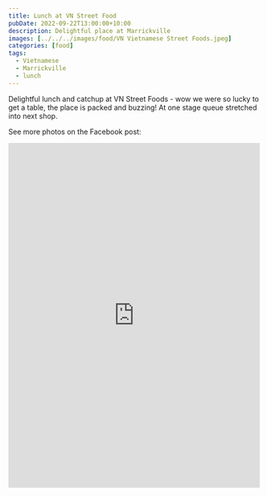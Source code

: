 ```yaml
---
title: Lunch at VN Street Food
pubDate: 2022-09-22T13:00:00+10:00
description: Delightful place at Marrickville
images: [../../../images/food/VN Vietnamese Street Foods.jpeg]
categories: [food]
tags:
  - Vietnamese
  - Marrickville
  - lunch
---
```


Delightful lunch and catchup at VN Street Foods - wow we were so lucky to get a table, the place is packed and buzzing! At one stage queue stretched into next shop.

See more photos on the Facebook post:

<iframe src="https://www.facebook.com/plugins/post.php?href=https%3A%2F%2Fwww.facebook.com%2Fchris1.tham%2Fposts%2Fpfbid034Eec7ynfpNxsCbfWos4JWR9su7rjR4kUToqGCMY5jWskWz5j45Q3ux2tR1jSNQ5hl&show_text=true&width=500" width="500" height="684" style="border:none;overflow:hidden" scrolling="no" frameborder="0" allowfullscreen="true" allow="autoplay; clipboard-write; encrypted-media; picture-in-picture; web-share"></iframe>
